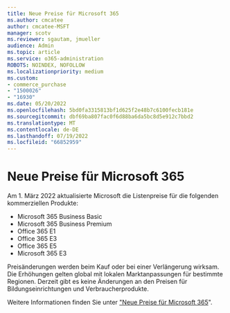 ```yaml
---
title: Neue Preise für Microsoft 365
ms.author: cmcatee
author: cmcatee-MSFT
manager: scotv
ms.reviewer: sgautam, jmueller
audience: Admin
ms.topic: article
ms.service: o365-administration
ROBOTS: NOINDEX, NOFOLLOW
ms.localizationpriority: medium
ms.custom:
- commerce_purchase
- "1500026"
- "16930"
ms.date: 05/20/2022
ms.openlocfilehash: 5bd0fa3315813bf1d625f2e48b7c6100fecb181e
ms.sourcegitcommit: dbf69ba807fac0f6d88ba6da5bc8d5e912c7bbd2
ms.translationtype: MT
ms.contentlocale: de-DE
ms.lasthandoff: 07/19/2022
ms.locfileid: "66852959"
---
```

# <a name="new-pricing-for-microsoft-365"></a>Neue Preise für Microsoft 365

Am 1. März 2022 aktualisierte Microsoft die Listenpreise für die folgenden kommerziellen Produkte:

- Microsoft 365 Business Basic
- Microsoft 365 Business Premium
- Office 365 E1
- Office 365 E3
- Office 365 E5
- Microsoft 365 E3

Preisänderungen werden beim Kauf oder bei einer Verlängerung wirksam. Die Erhöhungen gelten global mit lokalen Marktanpassungen für bestimmte Regionen. Derzeit gibt es keine Änderungen an den Preisen für Bildungseinrichtungen und Verbraucherprodukte.

Weitere Informationen finden Sie unter ["Neue Preise für Microsoft 365](https://www.microsoft.com/microsoft-365/blog/2021/08/19/new-pricing-for-microsoft-365/)".
